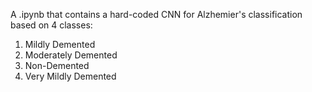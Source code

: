 A .ipynb that contains a hard-coded CNN for Alzhemier's classification based on 4 classes: 
1. Mildly Demented
2. Moderately Demented
3. Non-Demented
4. Very Mildly Demented
